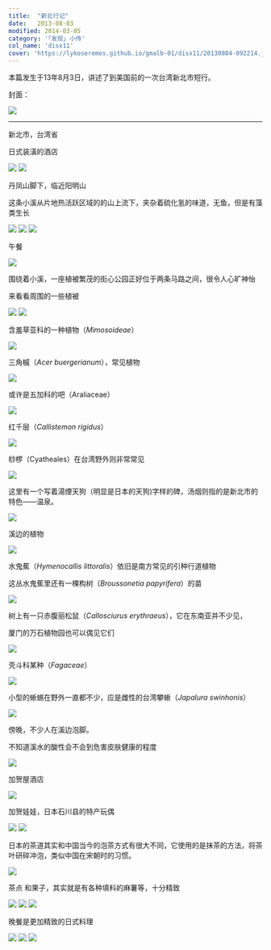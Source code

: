 ```yaml
---
title:  "新北行记"
date:   2013-08-03
modified: 2014-03-05
category: '｢发现｣ 小传'
col_name: 'disx11'
cover: 'https://lykoseremos.github.io/gmalb-01/disx11/20130804-092214.jpg'
---
```

本篇发生于13年8月3日，讲述了到美国前的一次台湾新北市短行。

封面：

<img class='disc' src='https://lykoseremos.github.io/gmalb-01/disx11/2.png'>

---

新北市，台湾省

日式装潢的酒店

<img class='disc' src='https://lykoseremos.github.io/gmalb-01/disx11/20130803-121423.jpg'>

<img class='disc' src='https://lykoseremos.github.io/gmalb-01/disx11/20130803-121735.jpg'>

丹凤山脚下，临近阳明山

这条小溪从片地热活跃区域的的山上流下，夹杂着硫化氢的味道，无鱼，但是有藻类生长

<img class='disc' src='https://lykoseremos.github.io/gmalb-01/disx11/20130803-122534.jpg'>

<img class='disc' src='https://lykoseremos.github.io/gmalb-01/disx11/20130803-131850.jpg'>



<img class='disc' src='https://lykoseremos.github.io/gmalb-01/disx11/20130803-122243.jpg'>



午餐



<img class='disc' src='https://lykoseremos.github.io/gmalb-01/disx11/20130803-124812.jpg'>


围绕着小溪，一座植被繁茂的街心公园正好位于两条马路之间，很令人心旷神怡

来看看周围的一些植被

<img class='disc' src='https://lykoseremos.github.io/gmalb-01/disx11/20130803-131720.jpg'>



<img class='disc' src='https://lykoseremos.github.io/gmalb-01/disx11/20130803-132017.jpg'>

含羞草亚科的一种植物（<i>Mimosoideae</i>）

<img class='disc' src='https://lykoseremos.github.io/gmalb-01/disx11/20130803-122323.jpg'>

三角槭（<i>Acer buergerianum</i>），常见植物

<img class='disc' src='https://lykoseremos.github.io/gmalb-01/disx11/20130803-132041.jpg'>

或许是五加科的吧（Araliaceae）

<img class='disc' src='https://lykoseremos.github.io/gmalb-01/disx11/20130803-132333.jpg'>

红千层（<i>Callistemon rigidus</i>）

<img class='disc' src='https://lykoseremos.github.io/gmalb-01/disx11/20130803-132442.jpg'>

桫椤（Cyatheales）在台湾野外则非常常见

<img class='disc' src='https://lykoseremos.github.io/gmalb-01/disx11/20130803-132819.jpg'>

这里有一个写着湯煙天狗（明显是日本的天狗)字样的碑，汤烟则指的是新北市的特色——温泉。

<img class='disc' src='https://lykoseremos.github.io/gmalb-01/disx11/20130803-133041.jpg'>

溪边的植物

<img class='disc' src='https://lykoseremos.github.io/gmalb-01/disx11/20130803-133200.jpg'>

水鬼蕉（<i>Hymenocallis littoralis</i>）依旧是南方常见的引种行道植物

这丛水鬼蕉里还有一棵构树（<i>Broussonetia papyrifera</i>）的苗

<img class='disc' src='https://lykoseremos.github.io/gmalb-01/disx11/20130803-133241.jpg'>

树上有一只赤腹丽松鼠（<i>Callosciurus erythraeus</i>），它在东南亚并不少见，

厦门的万石植物园也可以偶见它们

<img class='disc' src='https://lykoseremos.github.io/gmalb-01/disx11/20130803-173339.jpg'>

壳斗科某种（<i>Fagaceae</i>）

<img class='disc' src='https://lykoseremos.github.io/gmalb-01/disx11/20130803-175445.jpg'>

小型的蜥蜴在野外一直都不少，应是雌性的台湾攀蜥（<i>Japalura swinhonis</i>）

<img class='disc' src='https://lykoseremos.github.io/gmalb-01/disx11/20130803-175857.jpg'>

傍晚，不少人在溪边泡脚。

不知道溪水的酸性会不会到危害皮肤健康的程度

<img class='disc' src='https://lykoseremos.github.io/gmalb-01/disx11/IMG-20130803-180328.jpg'>

加贺屋酒店

<img class='disc' src='https://lykoseremos.github.io/gmalb-01/disx11/20130803-133349.jpg'>


加贺娃娃，日本石川县的特产玩偶

<img class='disc' src='https://lykoseremos.github.io/gmalb-01/disx11/20130803-133618.jpg'>

<img class='disc' src='https://lykoseremos.github.io/gmalb-01/disx11/20130803-133624.jpg'>

日本的茶道其实和中国当今的泡茶方式有很大不同，它使用的是抹茶的方法，将茶叶研碎冲泡，类似中国在宋朝时的习惯。

<img class='disc' src='https://lykoseremos.github.io/gmalb-01/disx11/20130803-165354.jpg'>

茶点
和果子，其实就是有各种填料的麻薯等，十分精致

<img class='disc' src='https://lykoseremos.github.io/gmalb-01/disx11/DSC00252.jpg'>
<img class='disc' src='https://lykoseremos.github.io/gmalb-01/disx11/DSC00254.jpg'>
<img class='disc' src='https://lykoseremos.github.io/gmalb-01/disx11/DSC00256.jpg'>

晚餐是更加精致的日式料理

<img class='disc' src='https://lykoseremos.github.io/gmalb-01/disx11/DSC00405.jpg'>
<img class='disc' src='https://lykoseremos.github.io/gmalb-01/disx11/DSC00411.jpg'>
<img class='disc' src='https://lykoseremos.github.io/gmalb-01/disx11/DSC00414.jpg'>
